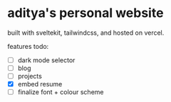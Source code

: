 # aditya's personal website

built with sveltekit, tailwindcss, and hosted on vercel.

features todo:

- [ ] dark mode selector
- [ ] blog
- [ ] projects
- [x] embed resume
- [ ] finalize font + colour scheme
